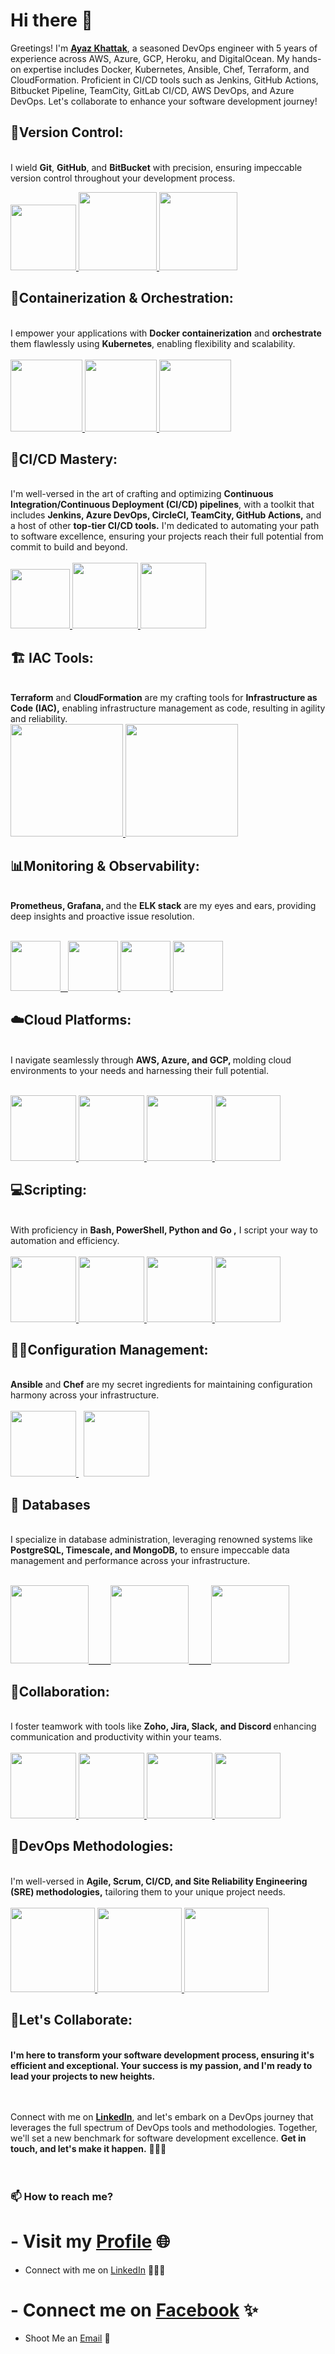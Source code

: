 # Hi there 👋

<!--
**ayazkhattak** is a ✨ _special_ ✨ repository because its `README.md` (this file) appears on your GitHub profile.
-->

Greetings! I'm **[Ayaz Khattak](https://www.linkedin.com/in/muhammmad-ayaz-b2248927b/)**, a seasoned DevOps engineer with 5 years of experience across AWS, Azure, GCP, Heroku, and DigitalOcean. My hands-on expertise includes Docker, Kubernetes, Ansible, Chef, Terraform, and CloudFormation. Proficient in CI/CD tools such as Jenkins, GitHub Actions, Bitbucket Pipeline, TeamCity, GitLab CI/CD, AWS DevOps, and Azure DevOps. 
Let's collaborate to enhance your software development journey!


## 🔀**Version Control:**
<br>
I wield <strong>Git</strong>, <strong>GitHub</strong>, and <strong>BitBucket</strong> with precision, ensuring impeccable version control throughout your development process.

  <p float="left">
  <a href="https://git-scm.com/" target="_blank" >
    <img src="https://raw.githubusercontent.com/shahrooz2211/asstes/master/assets/git.avif"  height="105" />
  </a>

  <a href="https://github.com/" target="_blank" >
    <img src="https://github.com/shahrooz2211/asstes/blob/master/assets/github.gif"  height="125" />
  </a> 

  <a href="https://bitbucket.org/product/" target="_blank" >
    <img src="https://github.com/shahrooz2211/asstes/blob/master/assets/bitbucket.gif"  height="125" />
  </a> 


## 🐳**Containerization & Orchestration:**
<br>
I empower your applications with <strong>Docker containerization</strong> and <strong>orchestrate</strong> them flawlessly using <strong>Kubernetes</strong>, enabling flexibility and scalability.
<be>
<br>
<br>
  <a href="https://www.docker.com/" target="_blank" >
    <img src="https://github.com/shahrooz2211/asstes/blob/master/assets/docker.gif"  height="115" /> 
  </a>

  <a href="https://kubernetes.io/" target="_blank" >
    <img src="https://github.com/shahrooz2211/asstes/blob/master/assets/k8s.gif"  height="115" />
  </a>
  <a href="https://helm.sh/" target="_blank" >
    <img src="https://github.com/shahrooz2211/asstes/blob/master/assets/helm.gif"  height="115" />
  </a>

## 🔄**CI/CD Mastery:**
<br>
I'm well-versed in the art of crafting and optimizing <strong>Continuous Integration/Continuous Deployment (CI/CD) pipelines</strong>, with a toolkit that includes <strong>Jenkins, Azure DevOps, CircleCI, TeamCity, GitHub Actions,</strong> and a host of other <strong>top-tier CI/CD tools.</strong> I'm dedicated to automating your path to software excellence, ensuring your projects reach their full potential from commit to build and beyond.
<be>
<br>
<br>
  <a href="https://docs.gitlab.com/ee/ci/" target="_blank" >
    <img src="https://github.com/shahrooz2211/asstes/blob/master/assets/cicd.gif"  height="95" />
  </a>
  <a href="https://docs.gitlab.com/ee/ci/" target="_blank" >
    <img src="https://github.com/shahrooz2211/asstes/blob/master/assets/cicd%20pipe.gif"  height="105" />
  </a>
  <a href="https://circleci.com/" target="_blank" >
    <img src="https://github.com/shahrooz2211/asstes/blob/master/assets/circleci.png"  height="105" />
  </a>

## 🏗 **IAC Tools:**
<br>
<strong>Terraform</strong> and <strong>CloudFormation</strong> are my crafting tools for <strong>Infrastructure as Code (IAC),</strong> enabling infrastructure management as code, resulting in agility and reliability.
<br>
<be>
  <a href="https://www.terraform.io/" target="_blank" >
    <img src="https://github.com/shahrooz2211/asstes/blob/master/assets/terraform.gif" width="180" />
  </a>
  <a href="https://aws.amazon.com/cloudformation/" target="_blank" >
    <img src="https://github.com/shahrooz2211/asstes/blob/master/assets/cloudformation.png" width="180" />
  </a>

## 📊**Monitoring & Observability:**
<br>
<strong>Prometheus, Grafana, </strong>and the <strong>ELK stack</strong> are my eyes and ears, providing deep insights and proactive issue resolution.
<br>
<br>

<p float="left">
  <a href="https://grafana.com/" target="_blank" >
    <img src="https://raw.githubusercontent.com/itsksaurabh/itsksaurabh/master/assets/grafana.gif" height="80" />&nbsp;&nbsp;
  </a>
  <a href="https://prometheus.io/" target="_blank" >
    <img src="https://raw.githubusercontent.com/itsksaurabh/itsksaurabh/master/assets/prometheus.gif" height="80" />
  </a>
  <a href="https://www.elastic.co/elastic-stack" target="_blank" >
    <img src="https://raw.githubusercontent.com/shahrooz2211/asstes/master/assets/elk.webp" height="80" />
  </a>
  <a href="https://www.influxdata.com/" target="_blank" >
    <img src="https://raw.githubusercontent.com/itsksaurabh/itsksaurabh/master/assets/influxdata.gif" height="80" />
  </a>

</p>


## ☁️**Cloud Platforms:**
<br>
I navigate seamlessly through <strong> AWS, Azure, and GCP, </strong>molding cloud environments to your needs and harnessing their full potential.
<br>
<br>

<p float="left">
  <a href="https://aws.amazon.com/" target="_blank">
    <img src="https://github.com/shahrooz2211/asstes/blob/master/assets/aws.gif" height="105" />
  </a>
  <a href="https://azure.microsoft.com/en-us/" target="_blank">
    <img src="https://github.com/shahrooz2211/asstes/blob/master/assets/azure2.png" height="105" />
  </a>
  <a href="https://m.do.co/c/3bc2250b7076" target="_blank">
    <img src="https://raw.githubusercontent.com/itsksaurabh/itsksaurabh/master/assets/do.gif" height="105" />
  </a> 
  <a href="https://cloud.google.com/" target="_blank">
    <img src="https://github.com/shahrooz2211/asstes/blob/master/assets/GCP.gif" height="105" />
  </a> 
</p>

  
## 💻**Scripting:**
<br>
With proficiency in <strong>Bash, PowerShell, Python and Go ,</strong> I script your way to automation and efficiency.
<br>
<br>
  <a href="https://www.gnu.org/software/bash/" target="_blank">
    <img src="https://github.com/shahrooz2211/asstes/blob/master/assets/bash2.png" height="105" />
  </a>
  <a href="https://powershell.org/" target="_blank">
    <img src="https://github.com/shahrooz2211/asstes/blob/master/assets/poweshell.png" height="105" />
  </a>
  <a href="https://www.python.org/" target="_blank">
    <img src="https://github.com/shahrooz2211/asstes/blob/master/assets/python.gif" height="105" />
  </a>
  <a href="https://go.dev/" target="_blank">
    <img src="https://github.com/shahrooz2211/asstes/blob/master/assets/golang.gif" height="105" />
  </a>

## 👨‍🍳**Configuration Management:**
<br>
<strong>Ansible</strong> and <strong>Chef</strong> are my secret ingredients for maintaining configuration harmony across your infrastructure.
<br>
<br>
  <a href="https://www.ansible.com/" target="_blank">
    <img src="https://github.com/shahrooz2211/asstes/blob/master/assets/ansible.png" height="105" />
  </a>
  &nbsp;
  <a href="https://www.chef.io/products/chef-infra" target="_blank">
    <img src="https://github.com/shahrooz2211/asstes/blob/master/assets/chef.png" height="105" />
  </a>

 ## 🐘 **Databases**
 <br>
I specialize in database administration, leveraging renowned systems like <strong>PostgreSQL, Timescale, and MongoDB,</strong> to ensure impeccable data management and performance across your infrastructure.
<br>
<br>  

<p float="left">
  <a href="https://www.postgresql.org/" target="_blank">
    <img src="https://github.com/shahrooz2211/asstes/blob/master/assets/postgresql.gif" height="125" />&nbsp;&nbsp;&nbsp;&nbsp;&nbsp;&nbsp;&nbsp;&nbsp;
  </a>
  <a href="https://www.timescale.com/" target="_blank">
    <img src="https://github.com/shahrooz2211/asstes/blob/master/assets/tsdb.gif" width="125" />&nbsp;&nbsp;&nbsp;&nbsp;&nbsp;&nbsp;&nbsp;&nbsp;
  </a>
  <a href="https://www.mongodb.com/" target="_blank">
    <img src="https://github.com/shahrooz2211/asstes/blob/master/assets/mongo.gif" height="125" />
  </a>
</p>



## 🤝**Collaboration:**
<br>
I foster teamwork with tools like <strong>Zoho, Jira, Slack,</strong> <strong> and Discord </strong> enhancing communication and productivity within your teams.
<br>
<br>
  <a href="https://www.zoho.com/" target="_blank">
    <img src="https://github.com/shahrooz2211/asstes/blob/master/assets/zoho.webp" height="105" />
  </a>
  <a href="https://www.atlassian.com/software/jira" target="_blank">
    <img src="https://github.com/shahrooz2211/asstes/blob/master/assets/jira.png" height="105" />
  </a>
  <a href="https://slack.com/" target="_blank">
    <img src="https://github.com/shahrooz2211/asstes/blob/master/assets/slack.avif" height="105" />
  </a>
    <a href="https://discord.com/" target="_blank">
    <img src="https://github.com/shahrooz2211/asstes/blob/master/assets/discord2.gif" height="105" />
  </a>

## 🚀**DevOps Methodologies:**
<br>
I'm well-versed in <strong>Agile, Scrum, CI/CD,</strong><strong> and Site Reliability Engineering (SRE) methodologies,</strong> tailoring them to your unique project needs.
<br>
<br>
  <a href="https://www.atlassian.com/software/jira" target="_blank">
    <img src="https://github.com/shahrooz2211/asstes/blob/master/assets/agile.png" height="135" />
  </a>
  <a href="https://slack.com/" target="_blank">
    <img src="https://github.com/shahrooz2211/asstes/blob/master/assets/Devsecops.gif" height="135" />
  </a>
    <a href="https://discord.com/" target="_blank">
    <img src="https://github.com/shahrooz2211/asstes/blob/master/assets/sre.png" height="135" />
  </a>

## 🤝**Let's Collaborate:**
<br>
<strong>I'm here to transform your software development process, ensuring it's efficient and exceptional. Your success is my passion, and I'm ready to lead your projects to new heights.</strong>
<br>
<br>
<br>


Connect with me on **[LinkedIn](https://www.linkedin.com/in/muhammmad-ayaz-b2248927b/)**, and let's embark on a DevOps journey that leverages the full spectrum of DevOps tools and methodologies. Together, we'll set a new benchmark for software development excellence. **Get in touch, and let's make it happen.** 🚀💼🌐
<br>
<br>
<br>


### 📫 How to reach me?

# - Visit my [Profile](https://github.com/ayazkhattakup/) 🌐
 - Connect with me on [LinkedIn](https://www.linkedin.com/in/muhammmad-ayaz-b2248927b/) 👨🏻‍💻
# - Connect me on [Facebook](https://web.facebook.com/profile.php?id=100037617795112) ✨
 - Shoot Me an [Email](mailto:ayazkhattakupwork@gmail.com) 💌
